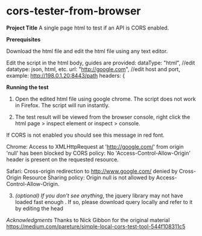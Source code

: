 # cors-tester-from-browser

__Project Title__
A single page html to test if an API is CORS enabled.

__Prerequisites__

Download the html file and edit the html file using any text editor.

Edit the script in the html body, guides are provided:
      dataType: "html",           //edit datatype: json, html, etc.
      url: "http://google.com",   //edit host and port, example: http://198.0.1.20:8443/path
      headers: {   

__Running the test__

1) Open the edited html file using google chrome. The script does not work in Firefox. The script will run instantly.

2) The test result will be viewed from the browser console, right click the html page > inspect element or inspect > console.

If CORS is not enabled you should see this message in red font.

Chrome:
Access to XMLHttpRequest at 'http://google.com/' from origin 'null' has been blocked by CORS policy: No 'Access-Control-Allow-Origin' header is present on the requested resource.

Safari:
Cross-origin redirection to http://www.google.com/ denied by Cross-Origin Resource Sharing policy: Origin null is not allowed by Access-Control-Allow-Origin.

3) _(optional) If you don't see anything_, the jquery library may not have loaded fast enough . If so, please download query locally and refer to it by editing the head  <script src="https://ajax.googleapis.com/ajax/libs/jquery/3.4.0/jquery.min.js"></script>

_Acknowledgments_
Thanks to Nick Gibbon for the original material
https://medium.com/pareture/simple-local-cors-test-tool-544f108311c5